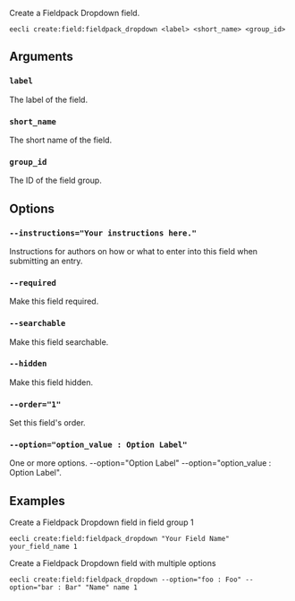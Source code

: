 Create a Fieldpack Dropdown field.

```
eecli create:field:fieldpack_dropdown <label> <short_name> <group_id>
```

## Arguments

### `label`

The label of the field.

### `short_name`

The short name of the field.

### `group_id`

The ID of the field group.

## Options

### `--instructions="Your instructions here."`

Instructions for authors on how or what to enter into this field when submitting an entry.

### `--required`

Make this field required.

### `--searchable`

Make this field searchable.

### `--hidden`

Make this field hidden.

### `--order="1"`

Set this field's order.

### `--option="option_value : Option Label"`

One or more options. --option="Option Label" --option="option_value : Option Label".

## Examples

Create a Fieldpack Dropdown field in field group 1

```
eecli create:field:fieldpack_dropdown "Your Field Name" your_field_name 1
```

Create a Fieldpack Dropdown field with multiple options

```
eecli create:field:fieldpack_dropdown --option="foo : Foo" --option="bar : Bar" "Name" name 1
```